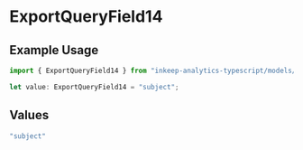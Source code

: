 # ExportQueryField14

## Example Usage

```typescript
import { ExportQueryField14 } from "inkeep-analytics-typescript/models/operations";

let value: ExportQueryField14 = "subject";
```

## Values

```typescript
"subject"
```